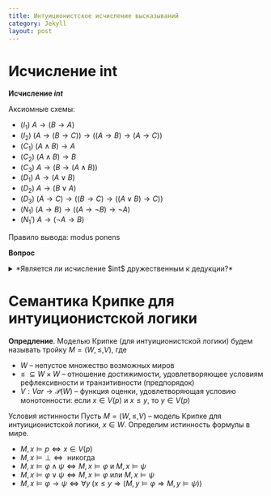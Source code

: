 ```yaml
---
title: Интуиционистское исчисление высказываний
category: Jekyll
layout: post
---
```


# Исчисление int
**Исчисление $int$** 

Аксиомные схемы:
* ($I_1$) $A \to (B \to A)$
* ($I_2$) $(A \to (B \to C)) \to ((A \to B) \to (A \to C))$	
* ($C_1$) $(A \wedge B) \to A$
* ($C_2$) $(A \wedge B) \to B$
* ($C_3$) $A \to (B \to (A \wedge B))$
* ($D_1$) $A \to (A \vee B)$
* ($D_2$) $A \to (B \vee A)$
* ($D_3$) $(A \to C) \to ((B \to C) \to  ((A \vee B) \to C))$
* ($N_1$) $(A \to B) \to ((A \to \neg B) \to \neg A)$
* ($N_1'$) $A \to ( \neg A  \to B)$

Правило вывода: modus ponens	

**Вопрос**
<details> <summary> *Является ли исчисление $int$ дружественным к дедукции?* </summary>
Да, поскольку $int$ содержит аксиомные схемы ($I_1$), ($I_2$) и правило вывода modus ponens.
</details>


# Cемантика Крипке для интуиционистской логики

**Опредление**. Моделью Крипке (для интуиционистской логики) будем называть тройку $M = (W, \leq, V)$, где
- $W$ – непустое множество возможных миров
- $\leq \; \subseteq W \times W$ – отношение достижимости, удовлетворяющее условиям рефлексивности и транзитивности (предпорядок)
- $V: Var \to \mathcal{P}(W)$ – функция оценки, удовлетворяющая условию монотонности: если $x \in V(p)$ и  $x \leq y$, то $y \in V(p)$	

Условия истинности Пусть $M = (W, \leq, V)$ – модель Крипке для интуиционистской логики, $x \in W$. Определим истинность формулы в мире.
  - $M, x \models p \iff x \in V(p)$
  - $M, x \models \bot \iff  \text{ никогда }$
  - $M, x \models \varphi \wedge \psi \iff M, x \models \varphi \text{ и }  M, x \models \psi$
  - $M, x \models \varphi \vee \psi \iff M, x \models \varphi \text{ или }  M, x \models \psi$
  - $M, x \models \varphi \to\psi \iff \forall y \; (x \leq y \Rightarrow  (M, y \models \varphi \Rightarrow M, y \models \psi))$

